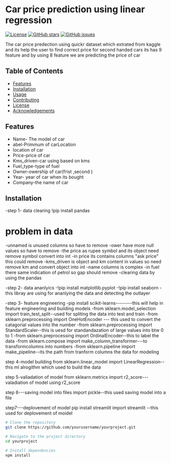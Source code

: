 # Car price prediction using linear regression

[![License](https://img.shields.io/badge/license-MIT-blue.svg)](LICENSE)
[![GitHub stars](https://img.shields.io/github/stars/yourusername/yourproject.svg)](https://github.com/yourusername/yourproject/stargazers)
[![GitHub issues](https://img.shields.io/github/issues/yourusername/yourproject.svg)](https://github.com/yourusername/yourproject/issues)

The car price predection using quickr dataset which extrated from kaggle and its help the user to find correct price for second handed cars
its has 9 feature and by using 8 feature we are predicting the price of car 

## Table of Contents
- [Features](#features)
- [Installation](#installation)
- [Usage](#usage)
- [Contributing](#contributing)
- [License](#license)
- [Acknowledgements](#acknowledgements)

## Features

- Name- The model of car
- abel-Primmum of carLocation
- location of car
- Price-price of car
- Kms_driven-car using based on kms
- Fuel_type-type of fuel
- Owner-owership of car(frist ,second )
- Year- year of car when its bought
- Company-the name of car

## Installation
-step 1- data clearing
!pip install pandas
# problem in data 
-unnamed is unused columns so have to remove
-ower have more null values so have to remove
-the price as rupee symbol and its object need remove symbol convert into int
-in price its contains columns  "ask price" this could remove 
-kms_driven is  object and km content in values so need remove km and convert object into int
-name columns is complex
-in fuel there same indication of petrol so gap should remove
-clearing data by using the pandas

-step 2- data ananlyics
-!pip install matplotlib.pyplot
-!pip install seaborn 
-this libray are using for ananlying the data and detecting the outlayer


-step 3- feature engineering
-pip install scikit-learns--------this will help in feature engineering and building models
-from sklearn.model_selection import train_test_split--used for spliting the data into test and train
-from sklearn.preprocessing import OneHotEncoder --- this used to convert the catagorial values into the number 
-from sklearn.preprocessing import StandardScaler--this is uesd for standandazation of large values into btw 0 to 1
-from sklearn.preprocessing import OrdinalEncoder--this to label the data
-from sklearn.compose import make_column_transformer---to transformcolumns into numbers
-from sklearn.pipeline import make_pipeline--its the path from tranform  columns the data for modeling



step 4-model building
from sklearn.linear_model import LinearRegression--this ml alrogithm which used to build the data

step 5-valiadation of model
from sklearn.metrics import r2_score---valadiation of model using r2_score 

step 6---saving model into files
import pickle--this used saving model into a file 


step7---deplovement of model
pip install streamlit 
import streamlit --this used for deplovement of moidel

```bash
# Clone the repository
git clone https://github.com/yourusername/yourproject.git

# Navigate to the project directory
cd yourproject

# Install dependencies
npm install




